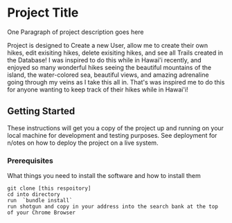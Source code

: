 # Project Title

One Paragraph of project description goes here

Project is designed to Create a new User, allow me to create their own hikes, edit exisiting hikes, delete exisiting hikes, and see all    Trails created in the Database! I was inspired to do this while in Hawai'i recently, and enjoyed so many wonderful hikes seeing the beautiful mountains of the island, the water-colored sea, beautiful views, and amazing adrenaline going through my veins as I take this all in. That's was inspired me to do this for anyone wanting to keep track of their hikes while in Hawai'i!

## Getting Started

These instructions will get you a copy of the project up and running on your local machine for development and testing purposes. See deployment for n/otes on how to deploy the project on a live system.

### Prerequisites 

What things you need to install the software and how to install them

```
git clone [this respoitory]
cd into directory
run  `bundle install`
run shotgun and copy in your address into the search bank at the top of your Chrome Browser
```
